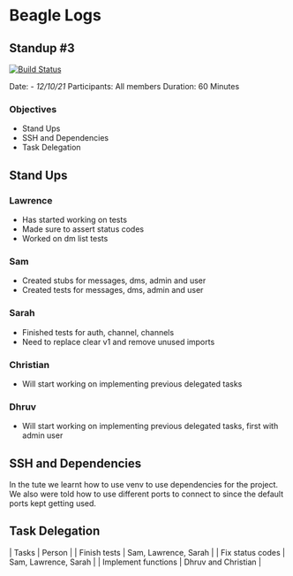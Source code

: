 # Beagle Logs

## Standup #3

[![Build Status](https://travis-ci.org/joemccann/dillinger.svg?branch=master)](https://travis-ci.org/joemccann/dillinger)

Date: - *12/10/21*
Participants: All members
Duration: 60 Minutes

### Objectives

- Stand Ups
- SSH and Dependencies
- Task Delegation

## Stand Ups
### Lawrence
- Has started working on tests
- Made sure to assert status codes
- Worked on dm list tests

### Sam
- Created stubs for messages, dms, admin and user
- Created tests for messages, dms, admin and user

### Sarah
- Finished tests for auth, channel, channels
- Need to replace clear v1 and remove unused imports

### Christian
- Will start working on implementing previous delegated tasks

### Dhruv
- Will start working on implementing previous delegated tasks, first with admin user

## SSH and Dependencies
In the tute we learnt how to use venv to use dependencies for the project. We also were told how to use different ports to connect to since the default ports kept getting used.

## Task Delegation
| Tasks | Person |
| Finish tests | Sam, Lawrence, Sarah | 
| Fix status codes | Sam, Lawrence, Sarah |
| Implement functions | Dhruv and Christian |
